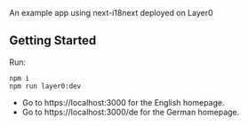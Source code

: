 An example app using next-i18next deployed on Layer0

## Getting Started

Run:

```
npm i
npm run layer0:dev
```

- Go to https://localhost:3000 for the English homepage.
- Go to https://localhost:3000/de for the German homepage.


